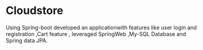 # Cloudstore
 Using Spring-boot developed an applicationwith features like user login and registration ,Cart feature , 
leveraged SpringWeb ,My-SQL Database and Spring data JPA.
